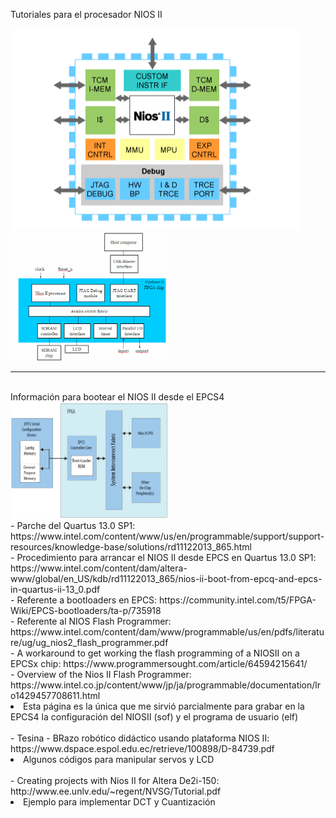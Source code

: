 Tutoriales para el procesador NIOS II<br><br>
<img src="Nios-ii-features.png"><br>
<img src="sys2.gif" width=50% height=50%><br>
<hr><br>
Información para bootear el NIOS II desde el EPCS4 <br>
<img src="bootloader.PNG" width=50% height=50%><br>
- Parche del Quartus 13.0 SP1: https://www.intel.com/content/www/us/en/programmable/support/support-resources/knowledge-base/solutions/rd11122013_865.html<br>
- Procedimiento para arrancar el NIOS II desde EPCS en Quartus 13.0 SP1: https://www.intel.com/content/dam/altera-www/global/en_US/kdb/rd11122013_865/nios-ii-boot-from-epcq-and-epcs-in-quartus-ii-13_0.pdf<br>
- Referente a bootloaders en EPCS: https://community.intel.com/t5/FPGA-Wiki/EPCS-bootloaders/ta-p/735918<br>
- Referente al NIOS Flash Programmer: https://www.intel.com/content/dam/www/programmable/us/en/pdfs/literature/ug/ug_nios2_flash_programmer.pdf<br>
- A workaround to get working the flash programming of a NIOSII on a EPCSx chip: https://www.programmersought.com/article/64594215641/<br>
- Overview of the Nios II Flash Programmer: https://www.intel.co.jp/content/www/jp/ja/programmable/documentation/lro1429457708611.html<br>
<li>Esta página es la única que me sirvió parcialmente para grabar en la EPCS4 la configuración del NIOSII (sof) y el programa de usuario (elf)</li><br>
- Tesina - BRazo robótico didáctico usando plataforma NIOS II: https://www.dspace.espol.edu.ec/retrieve/100898/D-84739.pdf<br>
<li>Algunos códigos para manipular servos y LCD</li><br>
- Creating projects with Nios II for Altera De2i-150: http://www.ee.unlv.edu/~regent/NVSG/Tutorial.pdf<br>
<li>Ejemplo para implementar DCT y Cuantización</li><br>
